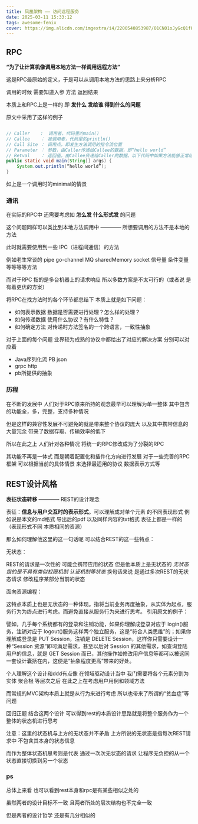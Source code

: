 ```yaml
---
title: 凤凰架构 —— 访问远程服务
date: 2025-03-11 15:33:12
tags: awesome-fenix
cover: https://img.alicdn.com/imgextra/i4/2200540853987/O1CN01oJyGcQ1fK69lVpnUo_!!2200540853987.jpg
---
```


## RPC

**“为了让计算机像调用本地方法一样调用远程方法”**

这是RPC最原始的定义，于是可以从调用本地方法的思路上来分析RPC

调用的时候 需要知道入参 方法 返回结果

本质上和RPC上是一样的 即 **发什么 发给谁 得到什么的问题**

原文中采用了这样的例子

```java

// Caller    :  调用者，代码里的main()
// Callee    ： 被调用者，代码里的println()
// Call Site ： 调用点，即发生方法调用的指令流位置
// Parameter ： 参数，由Caller传递给Callee的数据，即“hello world”
// Retval    ： 返回值，由Callee传递给Caller的数据。以下代码中如果方法能够正常结束，它是void，如果方法异常完成，它是对应的异常
public static void main(String[] args) {
	System.out.println(“hello world”);
}

```

如上是一个调用时的minimal的情景

### 通讯

在实际的RPC中 还需要考虑如 **怎么发 什么形式发** 的问题

这个问题同样可以类比到本地方法调用中 ———— 所想要调用的方法不是本地的方法

此时就需要使用到一些 IPC（进程间通信）的方法

例如老生常谈的 pipe go-channel MQ sharedMemory socket 信号量 条件变量等等等等方法

而对于RPC 指的是多台机器上的请求响应 所以多数方案是不太可行的（或者说 是有着更优的方案）

将RPC在找方法时的各个环节都总结下 本质上就是如下问题：

- 如何表示数据 数据是否需要进行处理？怎么样的处理？
- 如何传递数据 使用什么协议？有什么特性？
- 如何确定方法 对传递时方法签名的一个跨语言，一致性抽象

对于上面的每个问题 业界较为成熟的协议中都给出了对应的解决方案 分别可以对应着

- Java序列化流 PB json
- grpc http
- pb所提供的抽象

### 历程

在不断的发展中 人们对于RPC原来所持的观念最早可以理解为单一整体 其中包含的功能全，多，完整，支持多种情况

但是这样的兼容性发展不可避免的就是带来整个协议的庞大 以及其中携带信息的大量冗余 带来了数据存取、传输效率的低下

所以在此之上 人们针对各种情况 将统一的RPC修改成为了分裂的RPC

其功能不再是一体式 而是朝着配置化和插件化方向进行发展 对于一些完善的RPC框架 可以根据当前的具体情景 来选择最适用的协议 数据表示方式等

## REST设计风格

**表征状态转移** ———— REST的设计理念

表征：**信息与用户交互时的表示形式**。可以理解成对单个元素 的不同表现形式 例如说是本文的md格式 导出后的pdf 以及同样内容的txt格式 表征上都是一样的（表现形式不同 本质相同的资源）

那么如何理解他这里的这一句话呢 可以结合REST的这一些特点：

无状态：

REST的请求是一次性的 可能会携带应用的状态 但是他本质上是无状态的 
*无状态指的是不具有类似权限机制 认证机制等状态*
换句话来说 是通过多次REST的无状态请求 修改程序某部分当前的状态


面向资源编程：

这特点本质上也是无状态的一种体现。指将当前业务再度抽象，从实体为起点，服务行为为终点进行考虑。而避免直接从服务行为来进行思考。
引用原文的例子：

譬如，几乎每个系统都有的登录和注销功能，如果你理解成登录对应于 login()服务，注销对应于 logout()服务这样两个独立服务，这是“符合人类思维”的；如果你理解成登录是 PUT Session，注销是 DELETE Session，这样你只需要设计一种“Session 资源”即可满足需求，甚至以后对 Session 的其他需求，如查询登陆用户的信息，就是 GET Session 而已，其他操作如修改用户信息等都可以被这同一套设计囊括在内，这便是“抽象程度更高”带来的好处。

个人理解这个设计和ddd有点像 在领域驱动设计当中 我门需要将各个元素分割为实体 聚合根 等层次之后 在此之上在考虑用户用例和领域方法

而常规的MVC架构本质上就是从行为来进行考虑 所以也带来了所谓的“贫血症”等问题


回归正题 结合这两个设计 可以得到rest的本质设计思路就是将整个服务作为一个整体的状态机进行思考 

注意：这里的状态机与上方的无状态并不矛盾 上方所说的无状态是指每次REST请求中 不包含其本身的状态信息

而作为整体状态机思考则是代表 通过一次次无状态的请求 让程序无负担的从一个状态直接切换到另一个状态

### ps

总体上来看 也可以看到rest本身和rpc是有某些相似之处的

虽然两者的设计目标不一致 且两者所处的层次结构也不完全一致

但是两者的设计哲学 还是有几分相似的